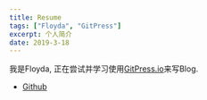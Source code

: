 ```yaml
---
title: Resume
tags: ["Floyda", "GitPress"]
excerpt: 个人简介
date: 2019-3-18
---
```


我是Floyda, 正在尝试并学习使用[GitPress.io](https://gitpress.io/)来写Blog.

- [Github](https://github.com/floydawong)
